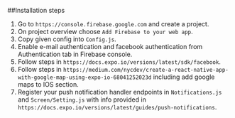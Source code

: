 ##Installation steps
  1. Go to `https://console.firebase.google.com` and create a project.
  2. On project overview choose `Add Firebase to your web app`.
  3. Copy given config into `Config.js`.
  4. Enable e-mail authentication and facebook authentication from Authentication tab in Firebase console.
  5. Follow steps in `https://docs.expo.io/versions/latest/sdk/facebook`.
  6. Follow steps in `https://medium.com/nycdev/create-a-react-native-app-with-google-map-using-expo-io-68041252023d` including add google maps to IOS section.
  7. Register your push notification handler endpoints in `Notifications.js` and `Screen/Setting.js` with info provided in `https://docs.expo.io/versions/latest/guides/push-notifications`.
